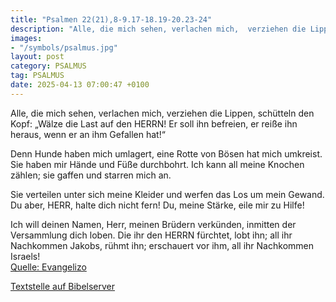 ```yaml
---
title: "Psalmen 22(21),8-9.17-18.19-20.23-24"
description: "Alle, die mich sehen, verlachen mich,  verziehen die Lippen, schütteln den Kopf: „Wälze die Last auf den HERRN!  Er soll ihn befreien,  er reiße ihn heraus, wenn er an ihm Gefallen hat!“  Denn Hunde haben mich umlagert,  eine Rotte von Bösen hat mich umkreist.  Sie haben mir...."
images:
- "/symbols/psalmus.jpg"
layout: post
category: PSALMUS
tag: PSALMUS
date: 2025-04-13 07:00:47 +0100
---
```

Alle, die mich sehen, verlachen mich, 
verziehen die Lippen, schütteln den Kopf:
„Wälze die Last auf den HERRN! 
Er soll ihn befreien, 
er reiße ihn heraus, wenn er an ihm Gefallen hat!“

Denn Hunde haben mich umlagert, 
eine Rotte von Bösen hat mich umkreist. 
Sie haben mir Hände und Füße durchbohrt.<!--more-->
Ich kann all meine Knochen zählen; 
sie gaffen und starren mich an.

Sie verteilen unter sich meine Kleider 
und werfen das Los um mein Gewand.
Du aber, HERR, halte dich nicht fern! 
Du, meine Stärke, eile mir zu Hilfe!

Ich will deinen Namen, Herr, meinen Brüdern verkünden, 
inmitten der Versammlung dich loben.
Die ihr den HERRN fürchtet, lobt ihn; 
all ihr Nachkommen Jakobs, rühmt ihn; 
erschauert vor ihm, all ihr Nachkommen Israels!<br>
[Quelle: Evangelizo](https://evangeliumtagfuertag.org/DE/gospel)

[Textstelle auf Bibelserver](https://www.bibleserver.com/EU/ps22(21),8-9.17-18.19-20.23-24)
